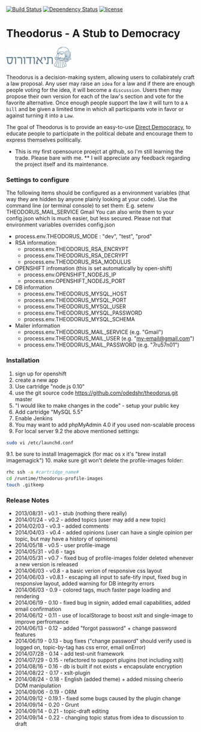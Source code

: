 [![Build Status](https://travis-ci.org/odedshr/theodorus.svg?branch=master)](https://travis-ci.org/odedshr/theodorus) [![Dependency Status](https://david-dm.org/odedshr/theodorus.svg?theme=shields.io)](https://david-dm.org/odedshr/theodorus) [![license](http://img.shields.io/badge/license-GNU-brightgreen.svg)](https://github.com/odedshr/theodorus/blob/master/LICENSE)

# Theodorus - A Stub to Democracy

![Theodorus](https://raw.githubusercontent.com/odedshr/theodorus/master/static/themes/default.rtl/img/theodorus_logo_small.png "Theodorus")

Theodorus is a decision-making system, allowing users to collabirately craft a law proposal.
Any user may raise an `idea` for a law and if there are enough people voting for the idea,
it will become a `discussion`. Users then may propose their own version for each of the law's section and vote for
the favorite alternative. Once enough people support the law it will turn to a `A bill` and be given a limited
time in which all participants vote in favor or against turning it into a `Law`.

The goal of Theodorus is to provide an easy-to-use [Direct Democoracy](http://en.wikipedia.org/wiki/Direct_democracy),
to educate people to participate in the political debate and encourage them to express themselves politically.

* This is my first opensource proejct at github, so I'm still learning the trade. Please bare with me.
** I will appreciate any feedback regarding the project itself and its maintenance.

### Settings to configure
The following items should be configured as a environment variables (that way they are hidden by anyone plainly looking
at your code). Use the command line (or terminal console) to set them:
E.g. setenv THEODORUS_MAIL_SERVICE Gmail
You can also write them to your config.json which is much easier, but less secured. Please not that environment variables
 overrides config.json

* process.env.THEODORUS_MODE : "dev", "test", "prod"
* RSA information:
  - process.env.THEODORUS_RSA_ENCRYPT
  - process.env.THEODORUS_RSA_DECRYPT
  - process.env.THEODORUS_RSA_MODULUS
* OPENSHIFT infromation (this is set automatically by open-shift)
  - process.env.OPENSHIFT_NODEJS_IP
  - process.env.OPENSHIFT_NODEJS_PORT
* DB information
  - process.env.THEODORUS_MYSQL_HOST
  - process.env.THEODORUS_MYSQL_PORT
  - process.env.THEODORUS_MYSQL_USER
  - process.env.THEODORUS_MYSQL_PASSWORD
  - process.env.THEODORUS_MYSQL_SCHEMA
* Mailer information
  - process.env.THEODORUS_MAIL_SERVICE (e.g. "Gmail")
  - process.env.THEODORUS_MAIL_USER (e.g. "my-email@gmail.com")
  - process.env.THEODORUS_MAIL_PASSWORD (e.g. "7ru57n01")

###  Installation
  1. sign up for openshift
  2. create a new app
  3. Use cartridge "node.js 0.10"
  4. use the git source code https://github.com/odedshr/theodorus.git master
  5. "I would like to make changes in the code" - setup your public key
  6. Add cartridge "MySQL 5.5"
  7. Enable Jenkins
  8. You may want to add phpMyAdmin 4.0 if you used non-scalable process
  9. For local server
  9.2 the above mentioned settings:
  ```bash
  sudo vi /etc/launchd.conf
  ```
  9.1. be sure to install Imagemagick (for mac os x it's "brew install imagemagick")
  10. make sure git won't delete the profile-images folder:
  ```bash
rhc ssh -a #cartridge_name#
cd /runtime/theodorus-profile-images
 touch .gitkeep
  ```

###  Release Notes
- 2013/08/31 - v0.1 - stub (nothing there really)
- 2014/01/24 - v0.2 - added topics (user may add a new topic)
- 2014/02/03 - v0.3 - added comments
- 2014/04/03 - v0.4 - added opinions (user can have a single opinion per topic, but may have a history of opinions)
- 2014/05/18 - v0.5 - user profile-image
- 2014/05/31 - v0.6 - tags
- 2014/05/31 - v0.7 - fixed bug of profile-images folder deleted whenever a new version is released
- 2014/06/03 - v0.8 - a basic verion of responsive css layout
- 2014/06/03 - v0.8.1 - escaping all input to safe-tify input, fixed bug in responsive layout, added warning for DB integrity errors
- 2014/06/03 - 0.9 - colored tags, much faster page loading and rendering
- 2014/06/19 - 0.10 - fixed bug in signin, added email capabilities, added email confirmation
- 2014/06/12 - 0.11 - use of localStorage to boost xslt and single-image to improve perfromance
- 2014/06/13 - 0.12 - added "forgot password" + change password features
- 2014/06/19 - 0.13 - bug fixes ("change password" should verify used is logged on, topic-by-tag has css error, email onError)
- 2014/07/28 - 0.14 - add test-unit framework
- 2014/07/29 - 0.15 - refactored to support plugins (not including xslt)
- 2014/08/16 - 0.16 - db is built if not exists + encapsulate encryption
- 2014/08/22 - 0.17 - xslt-plugin
- 2014/08/24 - 0.18 - English (added theme) + added missing cheerio DOM manipulation
- 2014/09/06 - 0.19 - ORM
- 2014/09/12 - 0.19.1 - fixed some bugs caused by the plugin change
- 2014/09/14 - 0.20 - Grunt
- 2014/09/14 - 0.21 - topic-draft editing
- 2014/09/14 - 0.22 - changing topic status from idea to discussion to draft